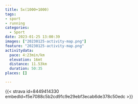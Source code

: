 ```yaml
---
title: 5x(1000+1000)
tags:
- sport
- running
categories:
  - Sport
date: 2023-01-25 13:00:39
images: ["20230125-activity-map.png"]
feature: "20230125-activity-map.png"
activitydata:
  pace: 4:23min/km
  elevation: 16mt
  distance: 11.53km
  duration: 50:35
places: []

---
```


<!--more--> 

 [//]: # ({{< figure src="20230125-activity-map.png" title="map" >}})


{{< strava id=8449414330 embedId=f5e7088c5b2cd91c9e29ebf3ecab6de378c50edc >}}

